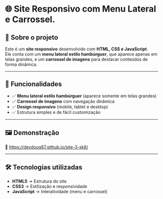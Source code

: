 # 🌐 Site Responsivo com Menu Lateral e Carrossel.



## 📖 Sobre o projeto

Este é um **site responsivo** desenvolvido com **HTML, CSS e JavaScript**.  
Ele conta com um **menu lateral estilo hambúrguer**, que aparece apenas em telas grandes, e um **carrossel de imagens** para destacar conteúdos de forma dinâmica.

---

## 🚀 Funcionalidades

- ✅ **Menu lateral estilo hambúrguer** (aparece somente em telas grandes)  
- ✅ **Carrossel de imagens** com navegação dinâmica  
- ✅ **Design responsivo** (mobile, tablet e desktop)  
- ✅ Estrutura simples e de fácil customização  

---

## 🖼️ Demonstração

🔗   https://devdoug87.github.io/site-3-sk8/

---

## 🛠️ Tecnologias utilizadas

- **HTML5** → Estrutura do site  
- **CSS3** → Estilização e responsividade  
- **JavaScript** → Interatividade (menu e carrossel)  









